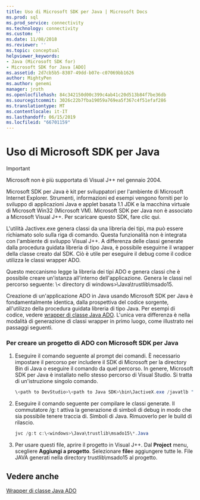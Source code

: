 ```yaml
---
title: Uso di Microsoft SDK per Java | Microsoft Docs
ms.prod: sql
ms.prod_service: connectivity
ms.technology: connectivity
ms.custom: ''
ms.date: 11/08/2018
ms.reviewer: ''
ms.topic: conceptual
helpviewer_keywords:
- Java (Microsoft SDK for)
- Microsoft SDK for Java [ADO]
ms.assetid: 2d7cb5b5-8307-49dd-b07e-c07069bb1626
author: MightyPen
ms.author: genemi
manager: jroth
ms.openlocfilehash: 84c342150d00c399c4ab41c20d513b84f7be36db
ms.sourcegitcommit: 3026c22b7fba19059a769ea5f367c4f51efaf286
ms.translationtype: MT
ms.contentlocale: it-IT
ms.lasthandoff: 06/15/2019
ms.locfileid: "66701159"
---
```

# <a name="using-the-microsoft-sdk-for-java"></a>Uso di Microsoft SDK per Java

> [!IMPORTANT]
> Microsoft non è più supportata di Visual J++ nel gennaio 2004.

Microsoft SDK per Java è kit per sviluppatori per l'ambiente di Microsoft Internet Explorer. Strumenti, informazioni ed esempi vengono forniti per lo sviluppo di applicazioni Java e applet basata 1.1 JDK e la macchina virtuale di Microsoft Win32 (Microsoft VM). Microsoft SDK per Java non è associato a Microsoft Visual J++. Per scaricare questo SDK, fare clic qui.  
  
 L'utilità Jactivex.exe genera classi da una libreria dei tipi, ma può essere richiamato solo sulla riga di comando. Questa funzionalità non è integrata con l'ambiente di sviluppo Visual J++. A differenza delle classi generate dalla procedura guidata libreria di tipo Java, è possibile eseguirne il wrapper della classe creato dal SDK. Ciò è utile per eseguire il debug come il codice utilizza le classi wrapper ADO.  
  
 Questo meccanismo legge la libreria dei tipi ADO e genera classi che è possibile creare un'istanza all'interno dell'applicazione. Genera le classi nel percorso seguente: \\< directory di windows\>\Java\trustlib\msado15.  
  
 Creazione di un'applicazione ADO in Java usando Microsoft SDK per Java è fondamentalmente identica, dalla prospettiva del codice sorgente, all'utilizzo della procedura guidata libreria di tipo Java. Per esempi di codice, vedere [wrapper di classe Java ADO](../../../ado/guide/appendixes/ado-java-class-wrappers.md). L'unica vera differenza è nella modalità di generazione di classi wrapper in primo luogo, come illustrato nei passaggi seguenti.  
  
### <a name="to-create-an-ado-project-with-the-microsoft-sdk-for-java"></a>Per creare un progetto di ADO con Microsoft SDK per Java  
  
1.  Eseguire il comando seguente al prompt dei comandi. È necessario impostare il percorso per includere il SDK di Microsoft per la directory Bin di Java o eseguire il comando da quel percorso. In genere, Microsoft SDK per Java è installato nello stesso percorso di Visual Studio. Si tratta di un'istruzione singolo comando.  
  
    ```java
    \<path to DevStudio>\<path to Java SDK>\bin\JactiveX.exe /javatlb "C:\program files\common files\system\ado\msado15.dll"  
    ```  
  
2.  Eseguire il comando seguente per compilare le classi generate. Il commutatore /g: t attiva la generazione di simboli di debug in modo che sia possibile tenere traccia di. Simboli di Java. Rimuoverlo per le build di rilascio.  
  
    ```java
    jvc /g:t c:\<windows>\Java\trustlib\msado15\*.Java  
    ```  
  
3.  Per usare questi file, aprire il progetto in Visual J++. Dal **Project** menu, scegliere **Aggiungi a progetto**. Selezionare **file**e aggiungere tutte le. File JAVA generati nella directory trustlib\msado15 al progetto.  
  
## <a name="see-also"></a>Vedere anche  
 [Wrapper di classe Java ADO](../../../ado/guide/appendixes/ado-java-class-wrappers.md)   

